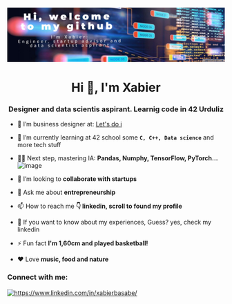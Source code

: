 [![Header](https://github.com/xbasabe/xbasabe/blob/main/Edit.org_design_28-09-12--35.jpg
)](https://es.linkedin.com/in/xabierbasabe)

<h1 align="center">Hi 👋, I'm Xabier</h1>
<h3 align="center">Designer and data scientis aspirant. Learnig code in 42 Urduliz</h3>

- 🔭 I’m business designer at: [Let's do i](https://www.letsdoi.com/)

- 🌱 I’m currently learning at 42 school some **`C, C++, Data science`** and more tech stuff 

- 👨‍🎓 Next step, mastering IA: **Pandas, Numphy, TensorFlow, PyTorch...** ![image](https://github.com/user-attachments/assets/afd0709f-467c-4ed8-8c0a-5dafb20e735a)


- 🤝 I’m looking to **collaborate with startups**

- 💬 Ask me about **entrepreneurship**

- 📫 How to reach me **👇 linkedin, scroll to found my profile**

- 📄 If you want to know about my experiences, Guess? yes, check my linkedin

- ⚡ Fun fact **I'm 1,60cm and played basketball!**

- ❤️ Love **music, food and nature**

<h3 align="left">Connect with me:</h3>
<p align="left">
<a href="https://www.linkedin.com/in/xabierbasabe/" target="blank"><img align="center" src="https://raw.githubusercontent.com/rahuldkjain/github-profile-readme-generator/master/src/images/icons/Social/linked-in-alt.svg" alt="https://www.linkedin.com/in/xabierbasabe/" height="30" width="40" /></a>

